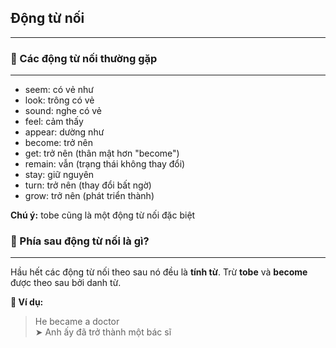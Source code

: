 ## Động từ nối

---

### 📌 Các động từ nối thường gặp

---

- seem: có vẻ như
- look: trông có vẻ
- sound: nghe có vẻ
- feel: cảm thấy
- appear: dường như
- become: trở nên
- get: trở nên (thân mật hơn "become")
- remain: vẫn (trạng thái không thay đổi)
- stay: giữ nguyên
- turn: trở nên (thay đổi bất ngờ)
- grow: trở nên (phát triển thành)

**Chú ý:** tobe cũng là một động từ nối đặc biệt

### 📌 Phía sau động từ nối là gì?

---

Hầu hết các động từ nối theo sau nó đều là **tính từ**. Trừ **tobe** và **become** được theo sau bởi danh từ. 

**🔎 Ví dụ:**
> He became a doctor  
> ➤ Anh ấy đã trở thành một bác sĩ